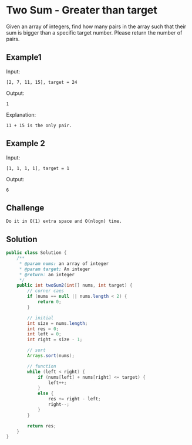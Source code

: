 # Two Sum - Greater than target
Given an array of integers, find how many pairs in the array such that their sum is bigger than a specific target number. Please return the number of pairs.

## Example1
Input:
```
[2, 7, 11, 15], target = 24

```
Output:
```
1

```
Explanation:
```
11 + 15 is the only pair.

```

## Example 2
Input:
```
[1, 1, 1, 1], target = 1

```
Output:
```
6

```
## Challenge
```
Do it in O(1) extra space and O(nlogn) time.

```

## Solution
```java
public class Solution {
    /**
     * @param nums: an array of integer
     * @param target: An integer
     * @return: an integer
     */
    public int twoSum2(int[] nums, int target) {
        // corner caes
        if (nums == null || nums.length < 2) {
            return 0;
        }

        // initial
        int size = nums.length;
        int res = 0;
        int left = 0;
        int right = size - 1;

        // sort
        Arrays.sort(nums);

        // function
        while (left < right) {
            if (nums[left] + nums[right] <= target) {
                left++;
            }
            else {
                res += right - left;
                right--;
            }
        }

        return res;
    }
}
```
